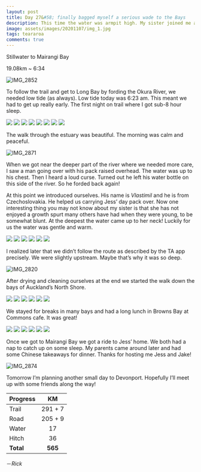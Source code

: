 ```yaml
---
layout: post
title: Day 27&#58; finally bagged myself a serious wade to the Bays
description: This time the water was armpit high. My sister joined me and walked to Mairangi Bay.
image: assets/images/20201107/img_1.jpg
tags: teararoa
comments: true
---
```


Stillwater to Mairangi Bay

19.08km ~ 6:34

![IMG_2852](/assets/images/20201107/img_2852.jpg)

To follow the trail and get to Long Bay by fording the Okura River, we needed low tide (as always). Low tide today was 6:23 am. This meant we had to get up really early. The first night on trail where I got sub-8 hour sleep.

<div class="gallery" data-columns="2">
  <img src="/assets/images/20201107/img_2799.jpg">
  <img src="/assets/images/20201107/img_2800.jpg">
  <img src="/assets/images/20201107/img_2801.jpg">
  <img src="/assets/images/20201107/img_2804.jpg">
  <img src="/assets/images/20201107/img_2805.jpg">
  <img src="/assets/images/20201107/img_2808.jpg">
  <img src="/assets/images/20201107/img_2809.jpg">
  <img src="/assets/images/20201107/img_2810.jpg">
</div>

The walk through the estuary was beautiful. The morning was calm and peaceful.

![IMG_2871](/assets/images/20201107/img_2871.jpg)

When we got near the deeper part of the river where we needed more care, I saw a man going over with his pack raised overhead. The water was up to his chest. Then I heard a loud curse. Turned out he left his water bottle on this side of the river. So he forded back again!

At this point we introduced ourselves. His name is *Vlastimil* and he is from Czechoslovakia. He helped us carrying Jess’ day pack over. Now one interesting thing you may not know about my sister is that she has not enjoyed a growth spurt many others have had when they were young, to be somewhat blunt. At the deepest the water came up to her neck! Luckily for us the water was gentle and warm. 

<div class="gallery" data-columns="2">
  <img src="/assets/images/20201107/img_2812.jpg">
  <img src="/assets/images/20201107/img_2813.jpg">
  <img src="/assets/images/20201107/img_2815.jpg">
  <img src="/assets/images/20201107/img_2816.jpg">
  <img src="/assets/images/20201107/img_2817.jpg">
  <img src="/assets/images/20201107/img_2818.jpg">
</div>

I realized later that we didn’t follow the route as described by the TA app precisely. We were slightly upstream. Maybe that’s why it was so deep.

![IMG_2820](/assets/images/20201107/img_2820.jpg)

After drying and cleaning ourselves at the end we started the walk down the bays of Auckland’s North Shore.

<div class="gallery" data-columns="2">
  <img src="/assets/images/20201107/img_2826.jpg">
  <img src="/assets/images/20201107/img_2832.jpg">
  <img src="/assets/images/20201107/img_2834.jpg">
  <img src="/assets/images/20201107/img_2843.jpg">
  <img src="/assets/images/20201107/img_2849.jpg">
  <img src="/assets/images/20201107/img_2851.jpg">
</div>

We stayed for breaks in many bays and had a long lunch in Browns Bay at Commons cafe. It was great!

<div class="gallery" data-columns="2">
  <img src="/assets/images/20201107/img_2844.jpg">
  <img src="/assets/images/20201107/img_2846.jpg">
  <img src="/assets/images/20201107/img_2854.jpg">
  <img src="/assets/images/20201107/img_2856.jpg">
  <img src="/assets/images/20201107/img_2860.jpg">
  <img src="/assets/images/20201107/img_2862.jpg">
</div>

Once we got to Mairangi Bay we got a ride to Jess’ home. We both had a nap to catch up on some sleep. My parents came around later and had some Chinese takeaways for dinner. Thanks for hosting me Jess and Jake!

![IMG_2874](/assets/images/20201107/img_2874.jpg)

Tomorrow I’m planning another small day to Devonport. Hopefully I’ll meet up with some friends along the way!

| Progress | KM |
| ---- |:----:|
| Trail | 291 + 7 |
| Road | 205 + 9 |
| Water | 17 |
| Hitch | 36 |
| **Total** | **565** |

－_Rick_